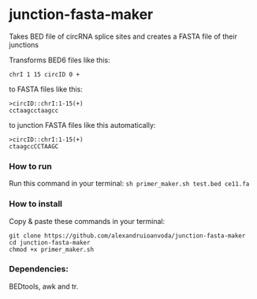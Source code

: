 # junction-fasta-maker
Takes BED file of circRNA splice sites and creates a FASTA file of their junctions

Transforms BED6 files like this:
```
chrI 1 15 circID 0 +
```

to FASTA files like this:
```
>circID::chrI:1-15(+)
cctaagcctaagcc
```

to junction FASTA files like this automatically:
```
>circID::chrI:1-15(+)
ctaagccCCTAAGC
```

### How to run
Run this command in your terminal:
`sh primer_maker.sh test.bed ce11.fa`

### How to install
Copy & paste these commands in your terminal:
```
git clone https://github.com/alexandruioanvoda/junction-fasta-maker
cd junction-fasta-maker
chmod +x primer_maker.sh
```
### Dependencies:
BEDtools, awk and tr.
